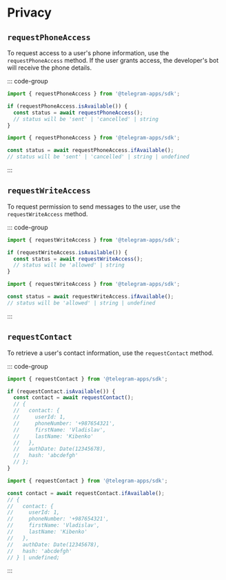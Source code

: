 # Privacy

## `requestPhoneAccess`

To request access to a user's phone information, use the `requestPhoneAccess` method. If the user
grants access, the developer's bot will receive the phone details.

::: code-group

```ts [Using isAvailable]
import { requestPhoneAccess } from '@telegram-apps/sdk';

if (requestPhoneAccess.isAvailable()) {
  const status = await requestPhoneAccess();
  // status will be 'sent' | 'cancelled' | string
}
```

```ts [Using ifAvailable]
import { requestPhoneAccess } from '@telegram-apps/sdk';

const status = await requestPhoneAccess.ifAvailable();
// status will be 'sent' | 'cancelled' | string | undefined
```

:::

## `requestWriteAccess`

To request permission to send messages to the user, use the `requestWriteAccess` method.

::: code-group

```ts [Using isAvailable]
import { requestWriteAccess } from '@telegram-apps/sdk';

if (requestWriteAccess.isAvailable()) {
  const status = await requestWriteAccess();
  // status will be 'allowed' | string
}
```

```ts [Using ifAvailable]
import { requestWriteAccess } from '@telegram-apps/sdk';

const status = await requestWriteAccess.ifAvailable();
// status will be 'allowed' | string | undefined
```

:::


## `requestContact`

To retrieve a user's contact information, use the `requestContact` method.



::: code-group

```ts [Using isAvailable]
import { requestContact } from '@telegram-apps/sdk';

if (requestContact.isAvailable()) {
  const contact = await requestContact();
  // {
  //   contact: {
  //     userId: 1,
  //     phoneNumber: '+987654321',
  //     firstName: 'Vladislav',
  //     lastName: 'Kibenko'
  //   },
  //   authDate: Date(12345678),
  //   hash: 'abcdefgh'
  // };
}
```

```ts [Using ifAvailable]
import { requestContact } from '@telegram-apps/sdk';

const contact = await requestContact.ifAvailable();
// {
//   contact: {
//     userId: 1,
//     phoneNumber: '+987654321',
//     firstName: 'Vladislav',
//     lastName: 'Kibenko'
//   },
//   authDate: Date(12345678),
//   hash: 'abcdefgh'
// } | undefined;
```

:::





